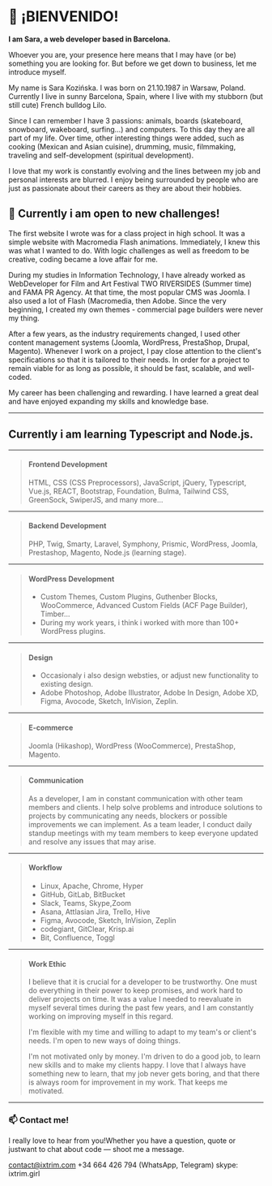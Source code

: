 <h1>👋 ¡BIENVENIDO!</h1>

__I am Sara, a web developer based in Barcelona.__

Whoever you are, your presence here means that I may have (or be) something you are looking for. But before we get down to business, let me introduce myself.

My name is Sara Kozińska. I was born on 21.10.1987 in Warsaw, Poland. Currently I live in sunny Barcelona, Spain, where I live with my stubborn (but still cute) French bulldog Lilo.

Since I can remember I have 3 passions: animals, boards (skateboard, snowboard, wakeboard, surfing...) and computers. To this day they are all part of my life. Over time, other interesting things were added, such as cooking (Mexican and Asian cuisine), drumming, music, filmmaking, traveling and self-development (spiritual development).

I love that my work is constantly evolving and the lines between my job and personal interests are blurred. I enjoy being surrounded by people who are just as passionate about their careers as they are about their hobbies.

<h2>👀 Currently i am open to new challenges!</h2>

The first website I wrote was for a class project in high school. It was a simple website with Macromedia Flash animations. Immediately, I knew this was what I wanted to do. With logic challenges as well as freedom to be creative, coding became a love affair for me.

During my studies in Information Technology, I have already worked as WebDeveloper for Film and Art Festival TWO RIVERSIDES (Summer time) and FAMA PR Agency. At that time, the most popular CMS was Joomla. I also used a lot of Flash (Macromedia, then Adobe. Since the very beginning, I created my own themes - commercial page builders were never my thing.

After a few years, as the industry requirements changed, I used other content management systems (Joomla, WordPress, PrestaShop, Drupal, Magento). Whenever I work on a project, I pay close attention to the client's specifications so that it is tailored to their needs. In order for a project to remain viable for as long as possible, it should be fast, scalable, and well-coded.

My career has been challenging and rewarding. I have learned a great deal and have enjoyed expanding my skills and knowledge base.

----------------

<h2>Currently i am learning Typescript and Node.js.</h2>

----------------

> #### Frontend Development
>
> HTML, CSS (CSS Preprocessors), JavaScript, jQuery, Typescript, Vue.js, REACT, Bootstrap, Foundation, Bulma, Tailwind CSS, GreenSock, SwiperJS, and many more...

***

> #### Backend Development
>
> PHP, Twig, Smarty, Laravel, Symphony, Prismic, WordPress, Joomla, Prestashop, Magento, Node.js (learning stage).

***

> #### WordPress Development
>
> - Custom Themes, Custom Plugins, Guthenber Blocks, WooCommerce, Advanced Custom Fields (ACF Page Builder), Timber...
> - During my work years, i think i worked with more than 100+ WordPress plugins.

***

> #### Design
>
> - Occasionaly i also design websties, or adjust new functionality to existing design.
> - Adobe Photoshop, Adobe Illustrator, Adobe In Design, Adobe XD, Figma, Avocode, Sketch, InVision, Zeplin.

***

> #### E-commerce
>
> Joomla (Hikashop), WordPress (WooCommerce), PrestaShop, Magento.

***

> #### Communication
>
> As a developer, I am in constant communication with other team members and clients. I help solve problems and introduce solutions to projects by communicating any needs, blockers or possible improvements we can implement. As a team leader, I conduct daily standup meetings with my team members to keep everyone updated and resolve any issues that may arise.

***

> #### Workflow
>
> - Linux, Apache, Chrome, Hyper
> - GitHub, GitLab, BitBucket
> - Slack, Teams, Skype,Zoom
> - Asana, Attlasian Jira, Trello, Hive
> - Figma, Avocode, Sketch, InVision, Zeplin
> - codegiant, GitClear, Krisp.ai
> - Bit, Confluence, Toggl

***

> #### Work Ethic
>
> I believe that it is crucial for a developer to be trustworthy. One must do everything in their power to keep promises, and work hard to deliver projects on time. It was a value I needed to reevaluate in myself several times during the past few years, and I am constantly working on improving myself in this regard.
> 
> I'm flexible with my time and willing to adapt to my team's or client's needs. I'm open to new ways of doing things.
> 
> I'm not motivated only by money. I'm driven to do a good job, to learn new skills and to make my clients happy. I love that I always have something new to learn, that my job never gets boring, and that there is always room for improvement in my work. That keeps me motivated.

___________________

<h3>📫 Contact me!</h3>

I really love to hear from you!Whether you have a question, quote or justwant to chat about code — shoot me a message.

contact@ixtrim.com
+34 664 426 794 (WhatsApp, Telegram)
skype: ixtrim.girl
